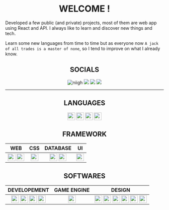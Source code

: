<h1 align="center">
    WELCOME !
</h1>

Developed a few public (and private) projects, most of them are web app using React and API. I always like to learn and discover new things and tech.

Learn some new languages from time to time but as everyone now `A jack of all trades is a master of none`, so I tend to improve on what I already know.

<h2 align="center">
    <b>SOCIALS</b>
</h2>

<div align="center">
    <img alt="niigh" src="https://img.shields.io/badge/niigh-white?logo=discord" /> <img src="https://img.shields.io/badge/__Niiigh-white?logo=twitter" /> <img src="https://img.shields.io/badge/Nigh-%23191C1E?logo=behance&link=https%3A%2F%2Fwww.behance.net%2Fnigh" /> <img src="https://custom-icon-badges.demolab.com/badge/Nigh-%239559-white?logo=destiny&logoColor=white&labelColor=%23191C1E&color=%2300CCFF" />
</div>

---

<div align="center">
    <div>
        <h2>
            <b>LANGUAGES</b>
        </h2>
        <div>
            <img height="24" width="24" src="https://cdn.simpleicons.org/cplusplus" /> 
            <img height="24" width="24" src="https://cdn.simpleicons.org/javascript" /> 
            <img height="24" width="24" src="https://cdn.simpleicons.org/typescript" /> 
            <img height="24" width="24" src="https://cdn.simpleicons.org/python" />
        </div>
    </div>
    <div>
        <h2>
            <b>FRAMEWORK</b>
        </h2>
        <div>
        <table>
            <thead>
                <tr>
                    <th>WEB</th>
                    <th>CSS</th>
                    <th>DATABASE</th>
                    <th>UI</th>
                </tr>
            </thead>
            <tbody>
                <tr>
                    <td align="center">
                        <img align="top" height="24" width="24" src="https://cdn.simpleicons.org/react/" />
                        <img align="top" height="24" width="24" src="https://cdn.simpleicons.org/nextdotjs/000000/FFFFFF" />
                    </td>
                    <td align="center">
                        <img align="top" height="24" width="24" src="https://cdn.simpleicons.org/tailwindcss/" />
                    </td>
                    <td align="center">
                        <img align="top" height="24" width="24" src="https://cdn.simpleicons.org/mongodb/" />
                        <img align="top" height="24" width="24" src="https://cdn.simpleicons.org/sqlite/" />
                    </td>
                    <td align="center">
                        <img align="top" height="24" width="24" src="https://cdn.simpleicons.org/qt/" />
                    </td>
                </tr>
            </tbody>
        </table>
        </div>
    </div>
    <div>
        <h2>
            <b>SOFTWARES</b>
        </h2>
        <table>
            <thead>
                <tr>
                    <th>DEVELOPEMENT</th>
                    <th>GAME ENGINE</th>
                    <th>DESIGN</th>
                </tr>
            </thead>
            <tbody>
                <tr>
                    <td align="center">
                        <img align="top" height="24" width="24" src="https://cdn.simpleicons.org/webstorm/000000/FFFFFF" /> 
                        <img align="top" height="24" width="24" src="https://cdn.simpleicons.org/visualstudio/" /> 
                        <img align="top" height="24" width="24" src="https://cdn.simpleicons.org/visualstudiocode/" />
                        <img align="top" height="24" width="24" src="https://cdn.simpleicons.org/gitkraken" />
                    </td>
                    <td align="center">
                        <img align="top" height="24" width="24" src="https://cdn.simpleicons.org/unrealengine/0E1128/FFFFFF" />
                    </td>
                    <td align="center">
                        <img align="top" height="24" width="24" src="https://cdn.simpleicons.org/figma/" />
                        <img align="top" height="24" width="24" src="https://cdn.simpleicons.org/adobephotoshop/" />
                        <img align="top" height="24" width="24" src="https://cdn.simpleicons.org/adobeillustrator/" />
                        <img align="top" height="24" width="24" src="https://cdn.simpleicons.org/adobepremierepro/" />
                        <img align="top" height="24" width="24" src="https://cdn.simpleicons.org/adobeaftereffects/" />
                        <img align="top" height="24" width="24" src="https://cdn.simpleicons.org/blender/" />
                    </td>
                </tr>
            </tbody>
        </table>
    </div>
</div>
